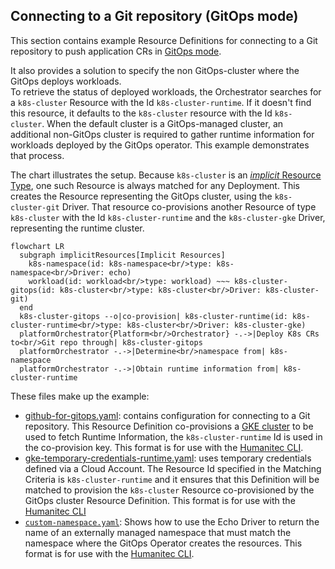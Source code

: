 ## Connecting to a Git repository (GitOps mode)

This section contains example Resource Definitions for connecting to a Git repository to push application CRs in [GitOps mode](https://developer.humanitec.com/integration-and-extensions/humanitec-operator/architecture/#modes-of-operation-gitops-mode).

It also provides a solution to specify the non GitOps-cluster where the GitOps deploys workloads.  
To retrieve the status of deployed workloads, the Orchestrator searches for a `k8s-cluster` Resource with the Id `k8s-cluster-runtime`. If it doesn't find this resource, it defaults to the `k8s-cluster` resource with the Id `k8s-cluster`. When the default cluster is a GitOps-managed cluster, an additional non-GitOps cluster is required to gather runtime information for workloads deployed by the GitOps operator. This example demonstrates that process.

The chart illustrates the setup. Because `k8s-cluster` is an [_implicit_  Resource Type](https://developer.humanitec.com/platform-orchestrator/reference/resource-types/#resource-type-use), one such Resource is always matched for any Deployment. This creates the Resource representing the GitOps cluster, using the `k8s-cluster-git` Driver. That resource co-provisions another Resource of type `k8s-cluster` with the Id `k8s-cluster-runtime` and the `k8s-cluster-gke` Driver, representing the runtime cluster.

```mermaid
flowchart LR
  subgraph implicitResources[Implicit Resources]
    k8s-namespace(id: k8s-namespace<br/>type: k8s-namespace<br/>Driver: echo)
    workload(id: workload<br/>type: workload) ~~~ k8s-cluster-gitops(id: k8s-cluster<br/>type: k8s-cluster<br/>Driver: k8s-cluster-git)
  end
  k8s-cluster-gitops --o|co-provision| k8s-cluster-runtime(id: k8s-cluster-runtime<br/>type: k8s-cluster<br/>Driver: k8s-cluster-gke)
  platformOrchestrator{Platform<br/>Orchestrator} -.->|Deploy K8s CRs to<br/>Git repo through| k8s-cluster-gitops
  platformOrchestrator -.->|Determine<br/>namespace from| k8s-namespace
  platformOrchestrator -.->|Obtain runtime information from| k8s-cluster-runtime
```

These files make up the example:

* [github-for-gitops.yaml](github-for-gitops.yaml): contains configuration for connecting to a Git repository. This Resource Definition co-provisions a [GKE cluster](https://developer.humanitec.com/platform-orchestrator/examples/resource-definitions/#k8s-cluster-gke) to be used to fetch Runtime Information, the `k8s-cluster-runtime` Id is used in the co-provision key. This format is for use with the [Humanitec CLI](<https://developer.humanitec.com/>).
* [gke-temporary-credentials-runtime.yaml](gke-temporary-credentials-runtime.yaml): uses temporary credentials defined via a Cloud Account. The Resource Id specified in the Matching Criteria is `k8s-cluster-runtime` and it ensures that this Definition will be matched to provision the `k8s-cluster` Resource co-provisioned by the GitOps cluster Resource Definition. This format is for use with the [Humanitec CLI](https://developer.humanitec.com/platform-orchestrator/cli/)
* [`custom-namespace.yaml`](./custom-namespace.yaml): Shows how to use the Echo Driver to return the name of an externally managed namespace that must match the namespace where the GitOps Operator creates the resources. This format is for use with the [Humanitec CLI](https://developer.humanitec.com/platform-orchestrator/cli/).

